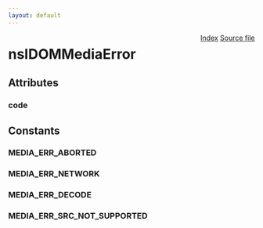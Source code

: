 ```yaml
---
layout: default
---
```

<div class='links' style='float:right'><a href="../index.html">Index</a>
<a href="http://dxr.mozilla.org/mozilla-central/source/dom/interfaces/html/nsIDOMMediaError.idl">Source file</a>
</div>

# nsIDOMMediaError #

## Attributes ##

### code ###

## Constants ##

### MEDIA_ERR_ABORTED ###

### MEDIA_ERR_NETWORK ###

### MEDIA_ERR_DECODE ###

### MEDIA_ERR_SRC_NOT_SUPPORTED ###
